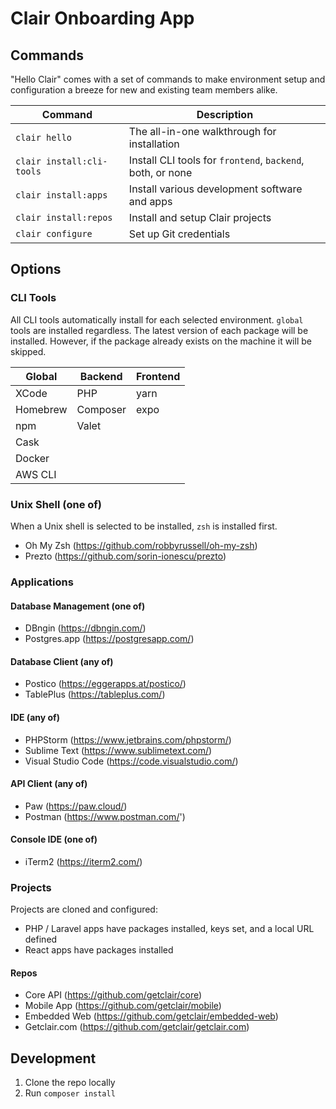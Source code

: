 # Clair Onboarding App

## Commands

"Hello Clair" comes with a set of commands to make environment setup and configuration a breeze for new and existing team members alike.

Command | Description
------- | -------------
`clair hello` | The all-in-one walkthrough for installation
`clair install:cli-tools` | Install CLI tools for `frontend`, `backend`, both, or none
`clair install:apps` | Install various development software and apps
`clair install:repos` | Install and setup Clair projects
`clair configure` | Set up Git credentials

## Options

### CLI Tools

All CLI tools automatically install for each selected environment. `global` tools are installed regardless. The latest version of each package will be installed. However, if the package already exists on the machine it will be skipped.

Global | Backend | Frontend
------ | ------- | --------
XCode | PHP | yarn
Homebrew | Composer | expo
npm | Valet | 
Cask | | 
Docker | | 
AWS CLI | | 

### Unix Shell (one of)

When a Unix shell is selected to be installed, `zsh` is installed first.

- Oh My Zsh (https://github.com/robbyrussell/oh-my-zsh)
- Prezto (https://github.com/sorin-ionescu/prezto)

### Applications

#### Database Management (one of)

- DBngin (https://dbngin.com/)
- Postgres.app (https://postgresapp.com/)

#### Database Client (any of)

- Postico (https://eggerapps.at/postico/)
- TablePlus (https://tableplus.com/)

#### IDE (any of)

- PHPStorm (https://www.jetbrains.com/phpstorm/)
- Sublime Text (https://www.sublimetext.com/)
- Visual Studio Code (https://code.visualstudio.com/)

#### API Client (any of)

- Paw (https://paw.cloud/)
- Postman (https://www.postman.com/')

#### Console IDE (one of)

- iTerm2 (https://iterm2.com/)

### Projects

Projects are cloned and configured:

- PHP / Laravel apps have packages installed, keys set, and a local URL defined
- React apps have packages installed

#### Repos
- Core API (https://github.com/getclair/core)
- Mobile App (https://github.com/getclair/mobile)
- Embedded Web (https://github.com/getclair/embedded-web)
- Getclair.com (https://github.com/getclair/getclair.com)


## Development

1. Clone the repo locally
2. Run `composer install`

